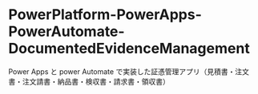 # PowerPlatform-PowerApps-PowerAutomate-DocumentedEvidenceManagement
 Power Apps と power Automate で実装した証憑管理アプリ（見積書・注文書・注文請書・納品書・検収書・請求書・領収書）
